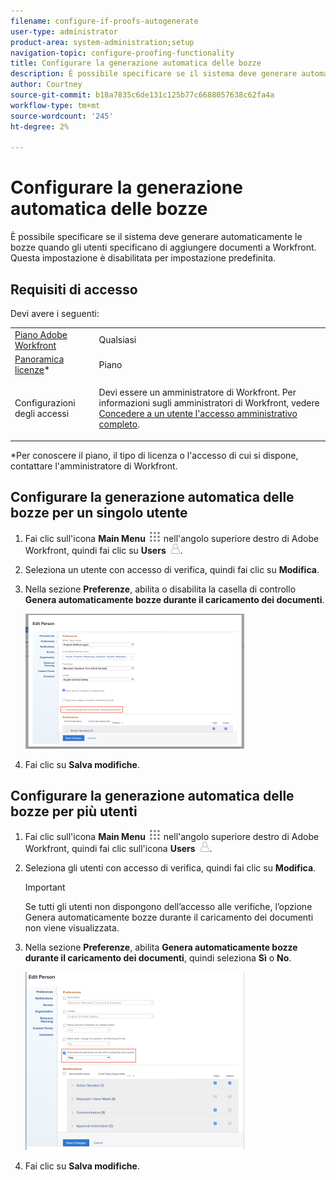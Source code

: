 ```yaml
---
filename: configure-if-proofs-autogenerate
user-type: administrator
product-area: system-administration;setup
navigation-topic: configure-proofing-functionality
title: Configurare la generazione automatica delle bozze
description: È possibile specificare se il sistema deve generare automaticamente le bozze quando gli utenti specificano di aggiungere documenti a Workfront. Questa impostazione è disabilitata per impostazione predefinita.
author: Courtney
source-git-commit: b18a7835c6de131c125b77c6688057638c62fa4a
workflow-type: tm+mt
source-wordcount: '245'
ht-degree: 2%

---
```



# Configurare la generazione automatica delle bozze

È possibile specificare se il sistema deve generare automaticamente le bozze quando gli utenti specificano di aggiungere documenti a Workfront. Questa impostazione è disabilitata per impostazione predefinita.

## Requisiti di accesso

Devi avere i seguenti:

<table style="table-layout:auto"> 
 <col> 
 <col> 
 <tbody> 
  <tr> 
   <td role="rowheader"><a href="https://business.adobe.com/products/workfront/pricing.html" target="_blank">Piano Adobe Workfront</a> </td> 
   <td>Qualsiasi</td> 
  </tr> 
  <tr> 
   <td role="rowheader"><a href="../../../administration-and-setup/add-users/access-levels-and-object-permissions/wf-licenses.md" class="MCXref xref">Panoramica licenze</a>*</td> 
   <td>Piano</td> 
  </tr> 
  <tr> 
   <td role="rowheader">Configurazioni degli accessi</td> 
   <td> <p>Devi essere un amministratore di Workfront. Per informazioni sugli amministratori di Workfront, vedere <a href="../../../administration-and-setup/add-users/configure-and-grant-access/grant-a-user-full-administrative-access.md" class="MCXref xref">Concedere a un utente l'accesso amministrativo completo</a>.</p> </td> 
  </tr> 
 </tbody> 
</table>

&#42;Per conoscere il piano, il tipo di licenza o l&#39;accesso di cui si dispone, contattare l&#39;amministratore di Workfront.

## Configurare la generazione automatica delle bozze per un singolo utente

1. Fai clic sull&#39;icona **Main Menu** ![Main Menu icon](assets/main-menu-icon.png) nell&#39;angolo superiore destro di Adobe Workfront, quindi fai clic su **Users** ![Users](assets/users-icon-in-main-menu.png).
1. Seleziona un utente con accesso di verifica, quindi fai clic su **Modifica**.
1. Nella sezione **Preferenze**, abilita o disabilita la casella di controllo **Genera automaticamente bozze durante il caricamento dei documenti**.

   ![Genera automaticamente bozze](assets/autogenerate-proofs-350x216.png)

1. Fai clic su **Salva modifiche**.

## Configurare la generazione automatica delle bozze per più utenti

1. Fai clic sull&#39;icona **Main Menu** ![Main Menu icon](assets/main-menu-icon.png) nell&#39;angolo superiore destro di Adobe Workfront, quindi fai clic sull&#39;icona **Users** ![Users](assets/users-icon-in-main-menu.png).
1. Seleziona gli utenti con accesso di verifica, quindi fai clic su **Modifica**.

   >[!IMPORTANT]
   >
   >Se tutti gli utenti non dispongono dell’accesso alle verifiche, l’opzione Genera automaticamente bozze durante il caricamento dei documenti non viene visualizzata.

1. Nella sezione **Preferenze**, abilita **Genera automaticamente bozze durante il caricamento dei documenti**, quindi seleziona **Sì** o **No**.

   ![Genera automaticamente bozze in blocco](assets/autogenerate-proofs-bulk-350x285.png)

1. Fai clic su **Salva modifiche**.

